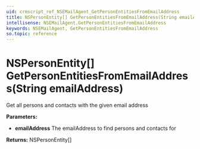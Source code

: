 ```yaml
---
uid: crmscript_ref_NSEMailAgent_GetPersonEntitiesFromEmailAddress
title: NSPersonEntity[] GetPersonEntitiesFromEmailAddress(String emailAddress)
intellisense: NSEMailAgent.GetPersonEntitiesFromEmailAddress
keywords: NSEMailAgent, GetPersonEntitiesFromEmailAddress
so.topic: reference
---
```


# NSPersonEntity[] GetPersonEntitiesFromEmailAddress(String emailAddress)

Get all persons and contacts with the given email address

**Parameters:**
 - **emailAddress** The emailAddress to find persons and contacts for

**Returns:** NSPersonEntity[]
